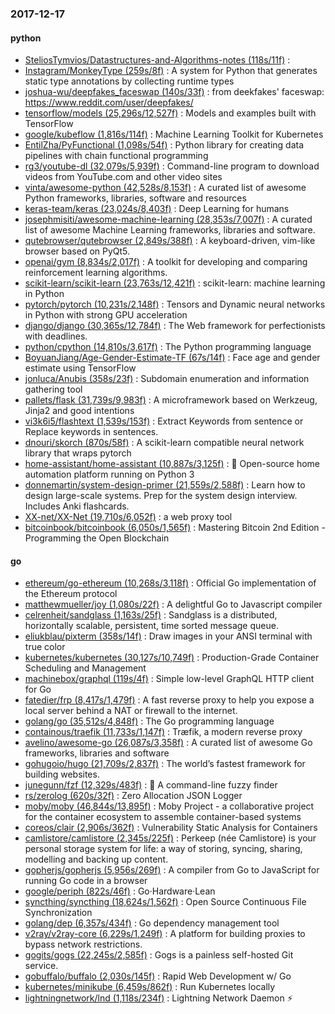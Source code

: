 ### 2017-12-17

#### python
* [SteliosTymvios/Datastructures-and-Algorithms-notes (118s/11f)](https://github.com/SteliosTymvios/Datastructures-and-Algorithms-notes) : 
* [Instagram/MonkeyType (259s/8f)](https://github.com/Instagram/MonkeyType) : A system for Python that generates static type annotations by collecting runtime types
* [joshua-wu/deepfakes_faceswap (140s/33f)](https://github.com/joshua-wu/deepfakes_faceswap) : from deekfakes' faceswap: https://www.reddit.com/user/deepfakes/
* [tensorflow/models (25,296s/12,527f)](https://github.com/tensorflow/models) : Models and examples built with TensorFlow
* [google/kubeflow (1,816s/114f)](https://github.com/google/kubeflow) : Machine Learning Toolkit for Kubernetes
* [EntilZha/PyFunctional (1,098s/54f)](https://github.com/EntilZha/PyFunctional) : Python library for creating data pipelines with chain functional programming
* [rg3/youtube-dl (32,079s/5,939f)](https://github.com/rg3/youtube-dl) : Command-line program to download videos from YouTube.com and other video sites
* [vinta/awesome-python (42,528s/8,153f)](https://github.com/vinta/awesome-python) : A curated list of awesome Python frameworks, libraries, software and resources
* [keras-team/keras (23,024s/8,403f)](https://github.com/keras-team/keras) : Deep Learning for humans
* [josephmisiti/awesome-machine-learning (28,353s/7,007f)](https://github.com/josephmisiti/awesome-machine-learning) : A curated list of awesome Machine Learning frameworks, libraries and software.
* [qutebrowser/qutebrowser (2,849s/388f)](https://github.com/qutebrowser/qutebrowser) : A keyboard-driven, vim-like browser based on PyQt5.
* [openai/gym (8,834s/2,017f)](https://github.com/openai/gym) : A toolkit for developing and comparing reinforcement learning algorithms.
* [scikit-learn/scikit-learn (23,763s/12,421f)](https://github.com/scikit-learn/scikit-learn) : scikit-learn: machine learning in Python
* [pytorch/pytorch (10,231s/2,148f)](https://github.com/pytorch/pytorch) : Tensors and Dynamic neural networks in Python with strong GPU acceleration
* [django/django (30,365s/12,784f)](https://github.com/django/django) : The Web framework for perfectionists with deadlines.
* [python/cpython (14,810s/3,617f)](https://github.com/python/cpython) : The Python programming language
* [BoyuanJiang/Age-Gender-Estimate-TF (67s/14f)](https://github.com/BoyuanJiang/Age-Gender-Estimate-TF) : Face age and gender estimate using TensorFlow
* [jonluca/Anubis (358s/23f)](https://github.com/jonluca/Anubis) : Subdomain enumeration and information gathering tool
* [pallets/flask (31,739s/9,983f)](https://github.com/pallets/flask) : A microframework based on Werkzeug, Jinja2 and good intentions
* [vi3k6i5/flashtext (1,539s/153f)](https://github.com/vi3k6i5/flashtext) : Extract Keywords from sentence or Replace keywords in sentences.
* [dnouri/skorch (870s/58f)](https://github.com/dnouri/skorch) : A scikit-learn compatible neural network library that wraps pytorch
* [home-assistant/home-assistant (10,887s/3,125f)](https://github.com/home-assistant/home-assistant) : 🏡 Open-source home automation platform running on Python 3
* [donnemartin/system-design-primer (21,559s/2,588f)](https://github.com/donnemartin/system-design-primer) : Learn how to design large-scale systems. Prep for the system design interview. Includes Anki flashcards.
* [XX-net/XX-Net (19,710s/6,052f)](https://github.com/XX-net/XX-Net) : a web proxy tool
* [bitcoinbook/bitcoinbook (6,050s/1,565f)](https://github.com/bitcoinbook/bitcoinbook) : Mastering Bitcoin 2nd Edition - Programming the Open Blockchain

#### go
* [ethereum/go-ethereum (10,268s/3,118f)](https://github.com/ethereum/go-ethereum) : Official Go implementation of the Ethereum protocol
* [matthewmueller/joy (1,080s/22f)](https://github.com/matthewmueller/joy) : A delightful Go to Javascript compiler
* [celrenheit/sandglass (1,163s/25f)](https://github.com/celrenheit/sandglass) : Sandglass is a distributed, horizontally scalable, persistent, time sorted message queue.
* [eliukblau/pixterm (358s/14f)](https://github.com/eliukblau/pixterm) : Draw images in your ANSI terminal with true color
* [kubernetes/kubernetes (30,127s/10,749f)](https://github.com/kubernetes/kubernetes) : Production-Grade Container Scheduling and Management
* [machinebox/graphql (119s/4f)](https://github.com/machinebox/graphql) : Simple low-level GraphQL HTTP client for Go
* [fatedier/frp (8,417s/1,479f)](https://github.com/fatedier/frp) : A fast reverse proxy to help you expose a local server behind a NAT or firewall to the internet.
* [golang/go (35,512s/4,848f)](https://github.com/golang/go) : The Go programming language
* [containous/traefik (11,733s/1,147f)](https://github.com/containous/traefik) : Træfik, a modern reverse proxy
* [avelino/awesome-go (26,087s/3,358f)](https://github.com/avelino/awesome-go) : A curated list of awesome Go frameworks, libraries and software
* [gohugoio/hugo (21,709s/2,837f)](https://github.com/gohugoio/hugo) : The world’s fastest framework for building websites.
* [junegunn/fzf (12,329s/483f)](https://github.com/junegunn/fzf) : 🌸 A command-line fuzzy finder
* [rs/zerolog (620s/32f)](https://github.com/rs/zerolog) : Zero Allocation JSON Logger
* [moby/moby (46,844s/13,895f)](https://github.com/moby/moby) : Moby Project - a collaborative project for the container ecosystem to assemble container-based systems
* [coreos/clair (2,906s/362f)](https://github.com/coreos/clair) : Vulnerability Static Analysis for Containers
* [camlistore/camlistore (2,345s/225f)](https://github.com/camlistore/camlistore) : Perkeep (née Camlistore) is your personal storage system for life: a way of storing, syncing, sharing, modelling and backing up content.
* [gopherjs/gopherjs (5,956s/269f)](https://github.com/gopherjs/gopherjs) : A compiler from Go to JavaScript for running Go code in a browser
* [google/periph (822s/46f)](https://github.com/google/periph) : Go·Hardware·Lean
* [syncthing/syncthing (18,624s/1,562f)](https://github.com/syncthing/syncthing) : Open Source Continuous File Synchronization
* [golang/dep (6,357s/434f)](https://github.com/golang/dep) : Go dependency management tool
* [v2ray/v2ray-core (6,229s/1,249f)](https://github.com/v2ray/v2ray-core) : A platform for building proxies to bypass network restrictions.
* [gogits/gogs (22,245s/2,585f)](https://github.com/gogits/gogs) : Gogs is a painless self-hosted Git service.
* [gobuffalo/buffalo (2,030s/145f)](https://github.com/gobuffalo/buffalo) : Rapid Web Development w/ Go
* [kubernetes/minikube (6,459s/862f)](https://github.com/kubernetes/minikube) : Run Kubernetes locally
* [lightningnetwork/lnd (1,118s/234f)](https://github.com/lightningnetwork/lnd) : Lightning Network Daemon ⚡️
